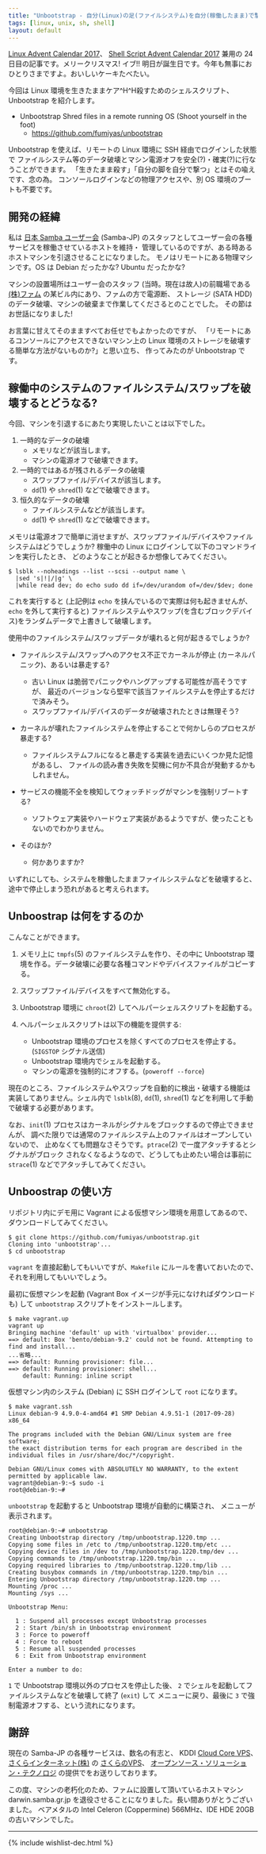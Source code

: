 ```yaml
---
title: "Unbootstrap - 自分(Linux)の足(ファイルシステム)を自分(稼働したまま)で撃つ(破壊する)ためのシェルスクリプト - Linux / Shell Script Advent Calendar 2017"
tags: [linux, unix, sh, shell]
layout: default
---
```


[Linux Advent Calendar 2017](https://qiita.com/advent-calendar/2017/linux)、
[Shell Script Advent Calendar 2017](https://qiita.com/advent-calendar/2017/shellscript)
兼用の 24日目の記事です。メリークリスマス! イブ!!
明日が誕生日です。今年も無事におひとりさまですよ。おいしいケーキたべたい。

今回は Linux 環境を生きたままケア^H^H殺すためのシェルスクリプト、Unbootstrap
を紹介します。

 * Unbootstrap Shred files in a remote running OS (Shoot yourself in the foot) 
     * <https://github.com/fumiyas/unbootstrap>

Unbootstrap を使えば、リモートの Linux 環境に SSH 経由でログインした状態で
ファイルシステム等のデータ破壊とマシン電源オフを安全(?)・確実(?)に行なうことができます。
「生きたまま殺す」「自分の脚を自分で撃つ」とはその喩えです、念の為。
コンソールログインなどの物理アクセスや、別 OS 環境のブートも不要です。

開発の経緯
----------------------------------------------------------------------

私は [日本 Samba ユーザー会](http://www.samba.gr.jp/) (Samba-JP)
のスタッフとしてユーザー会の各種サービスを稼働させているホストを維持・
管理しているのですが、ある時あるホストマシンを引退させることになりました。
モノはリモートにある物理マシンです。OS は Debian だったかな? Ubuntu だったかな?

マシンの設置場所はユーザー会のスタッフ (当時。現在は故人)の前職場である
[(株)ファム](http://www.famm.co.jp/) の某ビル内にあり、ファムの方で電源断、
ストレージ (SATA HDD) のデータ破壊、マシンの破棄まで作業してくださるとのことでした。
その節はお世話になりました!

お言葉に甘えてそのまますべてお任せでもよかったのですが、
「リモートにあるコンソールにアクセスできないマシン上の Linux
環境のストレージを破壊する簡単な方法がないものか?」と思い立ち、
作ってみたのが Unbootstrap です。

稼働中のシステムのファイルシステム/スワップを破壊するとどうなる?
----------------------------------------------------------------------

今回、マシンを引退するにあたり実現したいことは以下でした。

  1. 一時的なデータの破壊
      * メモリなどが該当します。
      * マシンの電源オフで破壊できます。
  2. 一時的ではあるが残されるデータの破壊
      * スワップファイル/デバイスが該当します。
      * `dd`(1) や `shred`(1) などで破壊できます。
  3. 恒久的なデータの破壊
      * ファイルシステムなどが該当します。
      * `dd`(1) や `shred`(1) などで破壊できます。

メモリは電源オフで簡単に消せますが、スワップファイル/デバイスやファイルシステムはどうでしょうか? 
稼働中の Linux にログインして以下のコマンドラインを実行したとき、
どのようなことが起きるか想像してみてください。

```console
$ lsblk --noheadings --list --scsi --output name \
  |sed 's|!|/|g' \
  |while read dev; do echo sudo dd if=/dev/urandom of=/dev/$dev; done
```

これを実行すると
(上記例は `echo` を挟んでいるので実際は何も起きませんが、`echo` を外して実行すると)
ファイルシステムやスワップ(を含むブロックデバイス)をランダムデータで上書きして破壊します。

使用中のファイルシステム/スワップデータが壊れると何が起きるでしょうか?

  * ファイルシステム/スワップへのアクセス不正でカーネルが停止 (カーネルパニック)、あるいは暴走する?
      * 古い Linux は脆弱でパニックやハングアップする可能性が高そうですが、
        最近のバージョンなら堅牢で該当ファイルシステムを停止するだけで済みそう。
      * スワップファイル/デバイスのデータが破壊されたときは無理そう?

  * カーネルが壊れたファイルシステムを停止することで何かしらのプロセスが暴走する?
      * ファイルシステムフルになると暴走する実装を過去にいくつか見た記憶があるし、
        ファイルの読み書き失敗を契機に何か不具合が発動するかもしれません。

  * サービスの機能不全を検知してウォッチドッグがマシンを強制リブートする?
      * ソフトウェア実装やハードウェア実装があるようですが、使ったこともないのでわかりません。

  * そのほか?
      * 何かありますか? 

いずれにしても、システムを稼働したままファイルシステムなどを破壊すると、
途中で停止しまう恐れがあると考えられます。

Unboostrap は何をするのか
----------------------------------------------------------------------

こんなことができます。

  1. メモリ上に `tmpfs`(5) のファイルシステムを作り、その中に Unbootstrap
     環境を作る。データ破壊に必要な各種コマンドやデバイスファイルがコピーする。

  2. スワップファイル/デバイスをすべて無効化する。

  3. Unbootstrap 環境に `chroot`(2) してヘルパーシェルスクリプトを起動する。

  4. ヘルパーシェルスクリプトは以下の機能を提供する:
      * Unbootstrap 環境のプロセスを除くすべてのプロセスを停止する。 (`SIGSTOP` シグナル送信)
      * Unbootstrap 環境内でシェルを起動する。
      * マシンの電源を強制的にオフする。(`poweroff --force`)

現在のところ、ファイルシステムやスワップを自動的に検出・破壊する機能は
実装してありません。シェル内で `lsblk`(8), `dd`(1), `shred`(1)
などを利用して手動で破壊する必要があります。

なお、`init`(1) プロセスはカーネルがシグナルをブロックするので停止できませんが、
調べた限りでは通常のファイルシステム上のファイルはオープンしていないので、
止めなくても問題なさそうです。`ptrace`(2) で一度アタッチするとシグナルがブロック
されなくなるようなので、どうしても止めたい場合は事前に `strace`(1)
などでアタッチしてみてください。

Unboostrap の使い方
----------------------------------------------------------------------

リポジトリ内にデモ用に Vagrant による仮想マシン環境を用意してあるので、
ダウンロードしてみてください。

```console
$ git clone https://github.com/fumiyas/unbootstrap.git
Cloning into 'unbootstrap'...
$ cd unbootstrap
```

`vagrant` を直接起動してもいいですが、`Makefile` にルールを書いておいたので、
それを利用してもいいでしょう。

最初に仮想マシンを起動 (Vagrant Box イメージが手元になければダウンロードも)
して `unbootstrap` スクリプトをインストールします。

```console
$ make vagrant.up
vagrant up
Bringing machine 'default' up with 'virtualbox' provider...
==> default: Box 'bento/debian-9.2' could not be found. Attempting to find and install...
...省略...
==> default: Running provisioner: file...
==> default: Running provisioner: shell...
    default: Running: inline script
```

仮想マシン内のシステム (Debian) に SSH ログインして `root` になります。

```console
$ make vagrant.ssh
Linux debian-9 4.9.0-4-amd64 #1 SMP Debian 4.9.51-1 (2017-09-28) x86_64

The programs included with the Debian GNU/Linux system are free software;
the exact distribution terms for each program are described in the
individual files in /usr/share/doc/*/copyright.

Debian GNU/Linux comes with ABSOLUTELY NO WARRANTY, to the extent
permitted by applicable law.
vagrant@debian-9:~$ sudo -i
root@debian-9:~# 
```

`unbootstrap` を起動すると Unbootstrap 環境が自動的に構築され、
メニューが表示されます。

```console
root@debian-9:~# unbootstrap
Creating Unbootstrap directory /tmp/unbootstrap.1220.tmp ...
Copying some files in /etc to /tmp/unbootstrap.1220.tmp/etc ...
Copying device files in /dev to /tmp/unbootstrap.1220.tmp/dev ...
Copying commands to /tmp/unbootstrap.1220.tmp/bin ...
Copying required libraries to /tmp/unbootstrap.1220.tmp/lib ...
Creating busybox commands in /tmp/unbootstrap.1220.tmp/bin ...
Entering Unbootstrap directory /tmp/unbootstrap.1220.tmp ...
Mounting /proc ...
Mounting /sys ...

Unbootstrap Menu:

  1 : Suspend all processes except Unbootstrap processes
  2 : Start /bin/sh in Unbootstrap environment
  3 : Force to poweroff
  4 : Force to reboot
  5 : Resume all suspended processes
  6 : Exit from Unbootstrap environment

Enter a number to do:
```

`1` で Unbootstrap 環境以外のプロセスを停止した後、
`2` でシェルを起動してファイルシステムなどを破壊して終了 (`exit`) して
メニューに戻り、最後に `3` で強制電源オフする、という流れになります。

謝辞
----------------------------------------------------------------------

現在の Samba-JP の各種サービスは、数名の有志と、
KDDI [Cloud Core VPS](http://www.cloudcore.jp/)、
[さくらインターネット(株)](https://www.sakura.ad.jp/) の
[さくらのVPS](http://vps.sakura.ad.jp/)、
[オープンソース・ソリューション・テクノロジ](https://www.osstech.co.jp)
の提供でをお送りしております。

この度、マシンの老朽化のため、ファムに設置して頂いているホストマシン
darwin.samba.gr.jp を退役させることになりました。長い間ありがとうございました。
ベアメタルの Intel Celeron (Coppermine) 566MHz、IDE HDE 20GB
の古いマシンでした。

* * *

{% include wishlist-dec.html %}
